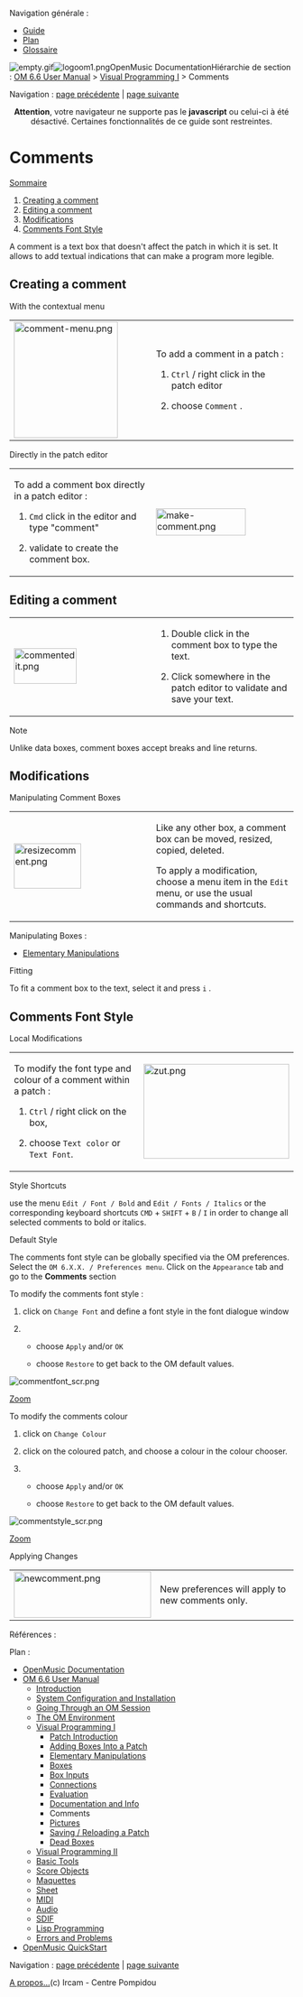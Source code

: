 <div id="tplf" class="tplPage">

<div id="tplh">

<span class="hidden">Navigation générale : </span>

  - [<span>Guide</span>](OM-Documentation.md)
  - [<span>Plan</span>](OM-Documentation_1.md)
  - [<span>Glossaire</span>](OM-Documentation_2.md)

</div>

<div id="tplt">

![empty.gif](../tplRes/page/empty.gif)![logoom1.png](../res/logoom1.png)<span class="tplTi">OpenMusic
Documentation</span><span class="sw_outStack_navRoot"><span class="hidden">Hiérarchie
de section : </span>[<span>OM 6.6 User
Manual</span>](OM-User-Manual.md)<span class="stkSep"> \>
</span>[<span>Visual Programming
I</span>](BasicVisualProgramming.md)<span class="stkSep"> \>
</span><span class="stkSel_yes"><span>Comments</span></span></span>

</div>

<div class="tplNav">

<span class="hidden">Navigation : </span>[<span>page
précédente</span>](DocAndInfo.md "page précédente(Documentation and Info)")<span class="hidden">
| </span>[<span>page
suivante</span>](Pictures.md "page suivante(Pictures)")

</div>

<div id="tplc" class="tplc_out_yes">

<div style="text-align: center;">

**Attention**, votre navigateur ne supporte pas le **javascript** ou
celui-ci à été désactivé. Certaines fonctionnalités de ce guide sont
restreintes.

</div>

<div class="headCo">

# <span>Comments</span>

<div class="headCo_co">

<div class="secOutFra">

<div class="secOutTi">

[<span>Sommaire </span>](#)

</div>

<div class="secOutUi">

1.  [Creating a comment](#hbN12)
2.  [Editing a comment](#hbNa4)
3.  [Modifications](#hbNfe)
4.  [Comments Font Style](#hbN171)

</div>

</div>

<div>

<div class="infobloc">

<div class="txt">

A comment is a text box that doesn't affect the patch in which it is
set. It allows to add textual indications that can make a program more
legible.

</div>

</div>

<div class="part">

## <span>Creating a comment</span>

<div class="part_co">

<div class="infobloc">

<div class="infobloc_ti">

<span>With the contextual menu</span>

</div>

<div class="txtRes">

<table>
<colgroup>
<col style="width: 50%" />
<col style="width: 50%" />
</colgroup>
<tbody>
<tr class="odd">
<td><div class="caption">
<div class="caption_co">
<img src="../res/comment-menu.png" width="184" height="206" alt="comment-menu.png" />
</div>
</div></td>
<td><div class="dk_txtRes_txt txt">
<p>To add a comment in a patch :</p>
<ol>
<li><p><code class="keyboard_tl">Ctrl</code> / right click in the patch editor</p></li>
<li><p>choose <code class="menuPath_tl">Comment</code> .</p></li>
</ol>
</div></td>
</tr>
</tbody>
</table>

</div>

</div>

<div class="infobloc">

<div class="infobloc_ti">

<span>Directly in the patch editor</span>

</div>

<div class="txtRes">

<table>
<colgroup>
<col style="width: 50%" />
<col style="width: 50%" />
</colgroup>
<tbody>
<tr class="odd">
<td><div class="dk_txtRes_txt txt">
<p>To add a comment box directly in a patch editor :</p>
<ol>
<li><p><code class="keyboard_tl">Cmd</code> click in the editor and type "comment"</p></li>
<li><p>validate to create the comment box.</p></li>
</ol>
</div></td>
<td><div class="caption">
<div class="caption_co">
<img src="../res/make-comment.png" width="159" height="48" alt="make-comment.png" />
</div>
</div></td>
</tr>
</tbody>
</table>

</div>

</div>

</div>

</div>

<div class="part">

## <span>Editing a comment</span>

<div class="part_co">

<div class="infobloc">

<div class="txtRes">

<table>
<colgroup>
<col style="width: 50%" />
<col style="width: 50%" />
</colgroup>
<tbody>
<tr class="odd">
<td><div class="caption">
<div class="caption_co">
<img src="../res/commentedit.png" width="111" height="63" alt="commentedit.png" />
</div>
</div></td>
<td><div class="dk_txtRes_txt txt">
<ol>
<li><p>Double click in the comment box to type the text.</p></li>
<li><p>Click somewhere in the patch editor to validate and save your text.</p></li>
</ol>
</div></td>
</tr>
</tbody>
</table>

</div>

</div>

<div class="bloc note">

<div class="bloc_ti note_ti">

<span>Note</span>

</div>

<div class="txt">

Unlike data boxes, comment boxes accept breaks and line returns.

</div>

</div>

</div>

</div>

<div class="part">

## <span>Modifications</span>

<div class="part_co">

<div class="infobloc">

<div class="infobloc_ti">

<span>Manipulating Comment Boxes</span>

</div>

<div class="txtRes">

<table>
<colgroup>
<col style="width: 50%" />
<col style="width: 50%" />
</colgroup>
<tbody>
<tr class="odd">
<td><div class="caption">
<div class="caption_co">
<img src="../res/resizecomment.png" width="119" height="80" alt="resizecomment.png" />
</div>
</div></td>
<td><div class="dk_txtRes_txt txt">
<p>Like any other box, a comment box can be moved, resized, copied, deleted.</p>
<p>To apply a modification, choose a menu item in the <code class="menuPath_tl">Edit</code> menu, or use the usual commands and shortcuts.</p>
</div></td>
</tr>
</tbody>
</table>

</div>

<div class="linkSet">

<div class="linkSet_ti">

<span>Manipulating Boxes :</span>

</div>

<div class="linkUL">

  - [<span>Elementary Manipulations</span>](ElementaryManips.md)

</div>

</div>

</div>

<div class="infobloc">

<div class="infobloc_ti">

<span>Fitting</span>

</div>

<div class="txt">

To fit a comment box to the text, select it and press `i` .

</div>

</div>

</div>

</div>

<div class="part">

## <span>Comments Font Style</span>

<div class="part_co">

<div class="infobloc">

<div class="infobloc_ti">

<span>Local Modifications</span>

</div>

<div class="txtRes">

<table>
<colgroup>
<col style="width: 50%" />
<col style="width: 50%" />
</colgroup>
<tbody>
<tr class="odd">
<td><div class="dk_txtRes_txt txt">
<p>To modify the font type and colour of a comment within a patch :</p>
<ol>
<li><p><code class="keyboard_tl">Ctrl</code> / right click on the box,</p></li>
<li><p>choose <code class="menuPath_tl">Text color</code> or <code class="menuPath_tl">Text Font</code>.</p></li>
</ol>
</div></td>
<td><div class="caption">
<div class="caption_co">
<img src="../res/zut.png" width="258" height="168" alt="zut.png" />
</div>
</div></td>
</tr>
</tbody>
</table>

</div>

</div>

<div class="bloc complement">

<div class="bloc_ti complement_ti">

<span>Style Shortcuts</span>

</div>

<div class="txt">

use the menu `Edit / Font / Bold` and `Edit / Fonts / Italics` or the
corresponding keyboard shortcuts `CMD` + `SHIFT` + `B` / `I` in order to
change all selected comments to bold or italics.

</div>

</div>

<div class="infobloc">

<div class="infobloc_ti">

<span>Default Style</span>

</div>

<div class="txt">

The comments font style can be globally specified via the OM
preferences. Select the `OM 6.X.X. / Preferences menu`. Click on the
`Appearance` tab and go to the **Comments** section

</div>

<div class="txt">

To modify the comments font style :

1.  click on `Change Font` and define a font style in the font dialogue
    window

2.    - choose `Apply` and/or `OK`
    
      - choose `Restore` to get back to the OM default values.

</div>

<div class="caption">

<div class="caption_co">

<div class="imgzFra" style="position: relative;">

![commentfont\_scr.png](../res/commentfont_scr.png)

</div>

</div>

<div class="caption_ti">

[<span>Zoom</span>](../res/commentfont_scr_1.png "Zoom (nouvelle fenêtre)")

</div>

</div>

<div class="txt">

To modify the comments colour

1.  click on `Change Colour`

2.  click on the coloured patch, and choose a colour in the colour
    chooser.

3.    - choose `Apply` and/or `OK`
    
      - choose `Restore` to get back to the OM default values.

</div>

<div class="caption">

<div class="caption_co">

<div class="imgzFra" style="position: relative;">

![commentstyle\_scr.png](../res/commentstyle_scr.png)

</div>

</div>

<div class="caption_ti">

[<span>Zoom</span>](../res/commentstyle_scr_1.png "Zoom (nouvelle fenêtre)")

</div>

</div>

</div>

<div class="bloc note">

<div class="bloc_ti note_ti">

<span>Applying Changes</span>

</div>

<div class="txtRes">

<table>
<colgroup>
<col style="width: 50%" />
<col style="width: 50%" />
</colgroup>
<tbody>
<tr class="odd">
<td><div class="caption">
<div class="caption_co">
<img src="../res/newcomment.png" width="243" height="82" alt="newcomment.png" />
</div>
</div></td>
<td><div class="dk_txtRes_txt txt">
<p>New preferences will apply to new comments only.</p>
</div></td>
</tr>
</tbody>
</table>

</div>

</div>

</div>

</div>

</div>

</div>

</div>

<span class="hidden">Références : </span>

</div>

<div id="tplo" class="tplo_out_yes">

<div class="tplOTp">

<div class="tplOBm">

<div id="mnuFrm">

<span class="hidden">Plan :</span>

<div id="mnuFrmUp" onmouseout="menuScrollTiTask.fSpeed=0;" onmouseover="if(menuScrollTiTask.fSpeed&gt;=0) {menuScrollTiTask.fSpeed=-2; scTiLib.addTaskNow(menuScrollTiTask);}" onclick="menuScrollTiTask.fSpeed-=2;" style="display: none;">

<span id="mnuFrmUpLeft">[](#)</span><span id="mnuFrmUpCenter"></span><span id="mnuFrmUpRight"></span>

</div>

<div id="mnuScroll">

  - [<span>OpenMusic Documentation</span>](OM-Documentation.md)
  - [<span>OM 6.6 User Manual</span>](OM-User-Manual.md)
      - [<span>Introduction</span>](00-Sommaire.md)
      - [<span>System Configuration and
        Installation</span>](Installation.md)
      - [<span>Going Through an OM Session</span>](Goingthrough.md)
      - [<span>The OM Environment</span>](Environment.md)
      - [<span>Visual Programming I</span>](BasicVisualProgramming.md)
          - [<span>Patch Introduction</span>](ProgrammingIntro.md)
          - [<span>Adding Boxes Into a Patch</span>](AddingBoxes.md)
          - [<span>Elementary Manipulations</span>](ElementaryManips.md)
          - [<span>Boxes</span>](Boxes.md)
          - [<span>Box Inputs</span>](BoxInputs.md)
          - [<span>Connections</span>](Connections.md)
          - [<span>Evaluation</span>](Evaluation.md)
          - [<span>Documentation and Info</span>](DocAndInfo.md)
          - <span id="i4" class="outLeftSel_yes"><span>Comments</span></span>
          - [<span>Pictures</span>](Pictures.md)
          - [<span>Saving / Reloading a Patch</span>](SavingPatch.md)
          - [<span>Dead Boxes</span>](DeadBox.md)
      - [<span>Visual Programming
        II</span>](AdvancedVisualProgramming.md)
      - [<span>Basic Tools</span>](BasicObjects.md)
      - [<span>Score Objects</span>](ScoreObjects.md)
      - [<span>Maquettes</span>](Maquettes.md)
      - [<span>Sheet</span>](Sheet.md)
      - [<span>MIDI</span>](MIDI.md)
      - [<span>Audio</span>](Audio.md)
      - [<span>SDIF</span>](SDIF.md)
      - [<span>Lisp Programming</span>](Lisp.md)
      - [<span>Errors and Problems</span>](errors.md)
  - [<span>OpenMusic QuickStart</span>](QuickStart-Chapters.md)

</div>

<div id="mnuFrmDown" onmouseout="menuScrollTiTask.fSpeed=0;" onmouseover="if(menuScrollTiTask.fSpeed&lt;=0) {menuScrollTiTask.fSpeed=2; scTiLib.addTaskNow(menuScrollTiTask);}" onclick="menuScrollTiTask.fSpeed+=2;" style="display: none;">

<span id="mnuFrmDownLeft">[](#)</span><span id="mnuFrmDownCenter"></span><span id="mnuFrmDownRight"></span>

</div>

</div>

</div>

</div>

</div>

<div class="tplNav">

<span class="hidden">Navigation : </span>[<span>page
précédente</span>](DocAndInfo.md "page précédente(Documentation and Info)")<span class="hidden">
| </span>[<span>page
suivante</span>](Pictures.md "page suivante(Pictures)")

</div>

<div id="tplb">

[<span>A propos...</span>](OM-Documentation_3.md)(c) Ircam - Centre
Pompidou

</div>

</div>
